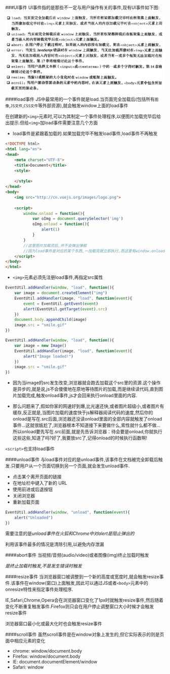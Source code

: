 ###UI事件
UI事件指的是那些不一定与用户操作有关的事件,现有UI事件如下图:

![UI-event-type.png](img/UI-event-type.png)

####load事件
JS中最常用的一个事件就是load.当页面完全加载后(包括所有`图像`,`JS文件`,`CSS文件`等外部资源),就会触发window上面的load事件

在创建新的`<img>`元素时,可以为其制定一个事件处理程序,以便图片加载完毕后给出提示.但给`<img>`加load事件需要注意几个方面

- load事件是紧跟着加载的.如果加载完毕不触发load事件,load事件不再触发

```html
<!DOCTYPE html>
<html lang="en">
<head>
    <meta charset="UTF-8">
    <title>Document</title>
    <style>
        
    </style>
</head>
<body>
    <img src="http://cn.vuejs.org/images/logo.png">

    <script>
        window.onload = function(){
            var oImg = document.querySelector('img')
            oImg.onload = function(){
                alert(1)
            }
        }
        //这里图片加载完后,并不会弹出弹框
        //因为load事件是对应的某个东西,一加载完就立即执行,而这里有window.onload,所以当img一加载完,window.onload并不会执行,而当window.onload执行的时候,img的load事件已经不存在,无从谈起
    </script>
</body>
</html>
```

- `<img>`元素必须先注册load事件,再指定src属性

```javascript
EventUtil.addHandler(window, "load", function(){
    var image = document.createElement("img")
    EventUtil.addHandler(image, "load", function(event){
        event = EventUtil.getEvent(event)
        alert(EventUtil.getTarget(event).src)
    })
    document.body.appendChild(image)
    image.src = "smile.gif"          
})
```

```javascript
EventUtil.addHandler(window, "load", function(){
    var image = new Image()
    EventUtil.addHandler(image, "load", function(event){
        alert("Image loaded!")
    })
    image.src = "smile.gif"        
})
```

- 因为当image的src发生改变,浏览器就会跑去加载这个src里的资源.这个操作是异步的,就是说,js不会傻傻地在原地等待图片的加载,而是继续读代码,直到图片加载完成,触发onload事件,js才会回来执行onload里面的内容.

- 那么问题来了,假如你家的网速好到爆,比光速还快,或者图片超级小,或者图片有缓存,反正就是,当图片加载的速度快于js解释器阅读代码的速度,然后你的onload是写在.src后面,浏览器还没读onload里面的全部内容就触发了onload事件...这就很尴尬了,浏览器根本不知道接下来要做什么,索性就什么都不做...所以onload要先写在.src前面,就是先告诉浏览器：待会要是onload,你就执行这些这些,知道了吗?好了,我要放src了,记得onload的时候执行函数啊!

`<script>`也支持load事件

####unload事件
与load事件对应的是unload事件,该事件在文档被完全卸载后触发.只要用户从一个页面切换到另一个页面,就会发生unload事件.

- 点击某个离开页面的链接 
- 在地址栏中键入了新的 URL 
- 使用前进或后退按钮 
- 关闭浏览器 
- 重新加载页面

```javascript
EventUtil.addHandler(window, "unload", function(event){
    alert("Unloaded")
})
```

需要注意的是*unload事件在火狐和Chrome中对alert是阻止弹出的*

利用该事件最多的情况是清除引用,以避免内存泄漏

####abort事件
当视频/音频(audio/video)或者图像(img)终止加载时触发

*是终止加载时触发,不是发生错误时触发*

####resize事件
当浏览器窗口被调整到一个新的高度或宽度时,就会触发resize事件.该事件在window(窗口)上面触发,因此可以通过JS或者`<body>`元素中的onresize特性来指定事件处理程序.

IE,Safari,Chrome,Opera会在浏览器窗口变化了1px时就触发resize事件,然后随着变化不断重复触发事件.Firefox则只会在用户停止调整窗口大小时候才会触发resize事件

浏览器窗口最小化或最大化时也会触发resize事件

####scroll事件
虽然scroll事件是在window对象上发生的,但它实际表示的则是页面中相应元素的变化

- chrome: window/document.body
- Firefox: window/document.body
- IE: document.documentElement/window
- Safari: window

